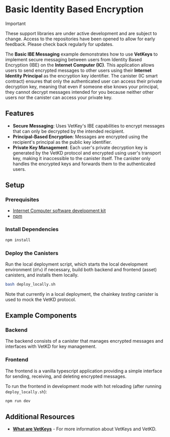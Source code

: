 # Basic Identity Based Encryption

> [!IMPORTANT]  
> These support libraries are under active development and are subject to change. Access to the repositories have been opened to allow for early feedback. Please check back regularly for updates.

The **Basic IBE Messaging** example demonstrates how to use **VetKeys** to implement secure messaging between users from Identity Based Encryption (IBE) on the **Internet Computer (IC)**. This application allows users to send encrypted messages to other users using their **Internet Identity Principal** as the encryption key identifier. The canister (IC smart contract) ensures that only the authenticated user can access their private decryption key, meaning that even if someone else knows your principal, they cannot decrypt messages intended for you because neither other users nor the canister can access your private key.

## Features

- **Secure Messaging**: Uses VetKey's IBE capabilities to encrypt messages that can only be decrypted by the intended recipient.
- **Principal-Based Encryption**: Messages are encrypted using the recipient's principal as the public key identifier.
- **Private Key Management**: Each user's private decryption key is generated by the VetKD protocol and encrypted using user's transport key, making it inaccessible to the canister itself. The canister only handles the encrypted keys and forwards them to the authenticated users.

## Setup

### Prerequisites

- [Internet Computer software development kit](https://internetcomputer.org/docs/building-apps/getting-started/install)
- [npm](https://www.npmjs.com/package/npm)

### Install Dependencies

```bash
npm install
```

### Deploy the Canisters

Run the local deployment script, which starts the local development environment (`dfx`) if necessary, build both backend and frontend (asset) canisters, and installs them locally.
```bash
bash deploy_locally.sh
```

Note that currently in a local deployment, the chainkey *testing* canister is used to mock the VetKD protocol.

## Example Components

### Backend

The backend consists of a canister that manages encrypted messages and interfaces with VetKD for key management.

### Frontend

The frontend is a vanilla typescript application providing a simple interface for sending, receiving, and deleting encrypted messages.

To run the frontend in development mode with hot reloading (after running `deploy_locally.sh`):

```bash
npm run dev
```

## Additional Resources

- **[What are VetKeys](https://internetcomputer.org/docs/building-apps/network-features/encryption/vetkeys)** - For more information about VetKeys and VetKD.
